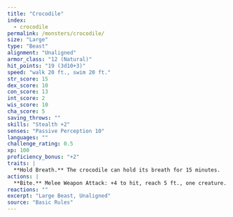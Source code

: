 ```yaml
---
title: "Crocodile"
index:
  - crocodile
permalink: /monsters/crocodile/
size: "Large"
type: "Beast"
alignment: "Unaligned"
armor_class: "12 (Natural)"
hit_points: "19 (3d10+3)"
speed: "walk 20 ft., swim 20 ft."
str_score: 15
dex_score: 10
con_score: 13
int_score: 2
wis_score: 10
cha_score: 5
saving_throws: ""
skills: "Stealth +2"
senses: "Passive Perception 10"
languages: ""
challenge_rating: 0.5
xp: 100
proficiency_bonus: "+2"
traits: |
  **Hold Breath.** The crocodile can hold its breath for 15 minutes.
actions: |
  **Bite.** Melee Weapon Attack: +4 to hit, reach 5 ft., one creature. Hit: 7 (1d10 + 2) piercing damage, and the target is grappled (escape DC 12). Until this grapple ends, the target is restrained, and the crocodile can't bite another target
reactions: ""
excerpt: "Large Beast, Unaligned"
source: "Basic Rules"
---
```

